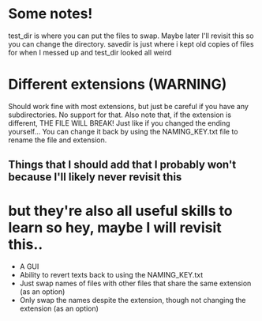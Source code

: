 # Some notes!
test_dir is where you can put the files to swap. Maybe later I'll revisit this so you can change the directory.
savedir is just where i kept old copies of files for when I messed up and test_dir looked all weird

# Different extensions (WARNING)
Should work fine with most extensions, but just be careful if you have any subdirectories. No support for that.
Also note that, if the extension is different, THE FILE WILL BREAK! Just like if you changed the ending yourself...
You can change it back by using the NAMING_KEY.txt file to rename the file and extension.

## Things that I should add that I probably won't because I'll likely never revisit this
# but they're also all useful skills to learn so hey, maybe I will revisit this..
- A GUI
- Ability to revert texts back to using the NAMING_KEY.txt
- Just swap names of files with other files that share the same extension (as an option)
- Only swap the names despite the extension, though not changing the extension (as an option)